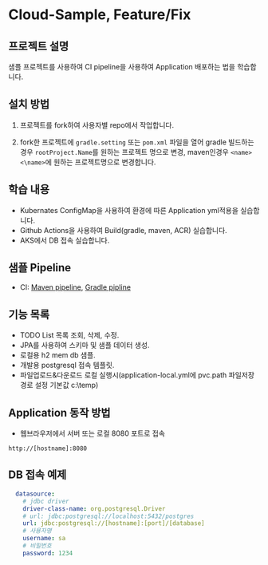 # Cloud-Sample, Feature/Fix

## 프로젝트 설명
샘플 프로젝트를 사용하여 CI pipeline을 사용하여 Application 배포하는 법을 학습합니다.

## 설치 방법
1. 프로젝트를 fork하여 사용자별 repo에서 작업합니다.

2. fork한 프로젝트에 `gradle.setting` 또는 `pom.xml` 파일을 열어 gradle 빌드하는경우 `rootProject.Name`를 원하는 프로젝트 명으로 변경, 
   maven인경우 `<name><\name>`에 원하는 프로젝트명으로 변경합니다.

## 학습 내용
- Kubernates ConfigMap을 사용하여 환경에 따른 Application yml적용을 실습합니다.
- Github Actions을 사용하여 Build(gradle, maven, ACR) 실습합니다.
- AKS에서 DB 접속 실습합니다.

## 샘플 Pipeline
- CI: [Maven pipeline](https://github.com/axccoe/cloud-sample/blob/main/.github/workflows/ci-maven.yml), [Gradle pipline](https://github.com/axccoe/cloud-sample/blob/main/.github/workflows/ci-gradle.yml)

## 기능 목록
- TODO List 목록 조회, 삭제, 수정.
- JPA를 사용하여 스키마 및 샘플 데이터 생성.
- 로컬용 h2 mem db 샘플.
- 개발용 postgresql 접속 템플릿.
- 파일업로드&다운로드 로컬 실행시(application-local.yml에 pvc.path 파일저장 경로 설정 기본값 c:\temp)

## Application 동작 방법
- 웹브라우저에서 서버 또는 로컬 8080 포트로 접속
~~~
http://[hostname]:8080
~~~

## DB 접속 예제
~~~yaml
  datasource:
    # jdbc driver
    driver-class-name: org.postgresql.Driver
    # url: jdbc:postgresql://localhost:5432/postgres
    url: jdbc:postgresql://[hostname]:[port]/[database]
    # 사용자명
    username: sa
    # 비밀번호
    password: 1234
~~~
